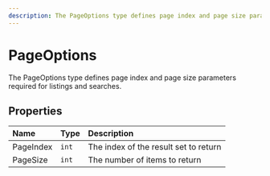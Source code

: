 ```yaml
---
description: The PageOptions type defines page index and page size parameters required for listings and searches.
---
```


# PageOptions

The PageOptions type defines page index and page size parameters required for listings and searches.

## Properties

| Name | Type | Description |
| :--- | :--- | :---------- |
| PageIndex | `int` | The index of the result set to return |
| PageSize | `int` | The number of items to return |
